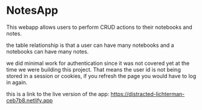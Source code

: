 # NotesApp

This webapp allows users to perform CRUD actions to their notebooks and notes.

the table relationship is that a user can have many notebooks and a notebooks can have many notes.

we did minimal work for authentication since it was not covered yet at the time we were building this project. That means the user id is not being stored in a session or cookies, if you refresh the page you would have to log in again.

this is a link to the live version of the app: https://distracted-lichterman-ceb7b8.netlify.app
